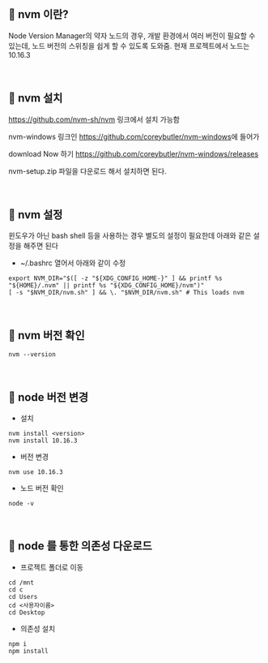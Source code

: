 📌 nvm 이란?
-
Node Version Manager의 약자
노드의 경우, 개발 환경에서 여러 버전이 필요할 수 있는데,
노드 버전의 스위칭을 쉽게 할 수 있도록 도와줌.
현재 프로젝트에서 노드는 10.16.3


<br/>

📌 nvm 설치
-
<https://github.com/nvm-sh/nvm> 링크에서 설치 가능함

nvm-windows 링크인 <https://github.com/coreybutler/nvm-windows>에 들어가

download Now 하기 <https://github.com/coreybutler/nvm-windows/releases>

nvm-setup.zip 파일을 다운로드 해서 설치하면 된다.

<br/>

📌 nvm 설정
-
윈도우가 아닌 bash shell 등을 사용하는 경우 별도의 설정이 필요한데
아래와 같은 설정을 해주면 된다

* ~/.bashrc 열어서 아래와 같이 수정
```text
export NVM_DIR="$([ -z "${XDG_CONFIG_HOME-}" ] && printf %s "${HOME}/.nvm" || printf %s "${XDG_CONFIG_HOME}/nvm")"
[ -s "$NVM_DIR/nvm.sh" ] && \. "$NVM_DIR/nvm.sh" # This loads nvm
```


<br/>

📌 nvm 버전 확인 
-
```text
nvm --version
```

<br/>

📌 node 버전 변경
-

* 설치
```text
nvm install <version>
nvm install 10.16.3 
```

* 버전 변경
```text
nvm use 10.16.3
```

* 노드 버전 확인
```text
node -v
```



<br/>

📌 node 를 통한 의존성 다운로드
-

* 프로젝트 폴더로 이동
```text
cd /mnt
cd c
cd Users
cd <사용자이름>
cd Desktop
```

* 의존성 설치
```text
npm i
npm install
```


